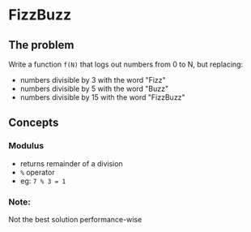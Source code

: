 # FizzBuzz

## The problem

Write a function `f(N)` that logs out numbers from 0 to N, but replacing:
- numbers divisible by 3 with the word "Fizz"
- numbers divisible by 5 with the word "Buzz"
- numbers divisible by 15 with the word "FizzBuzz"

## Concepts

### Modulus
 - returns remainder of a division
 - `%` operator
 - eg: `7 % 3 = 1`

### Note:
Not the best solution performance-wise
